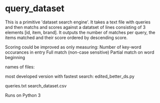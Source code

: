 # query_dataset

This is a primitive 'dataset search engine'. It takes a text file
with queries and then matchs and scores against a datatset of lines
consisting of 3 elements [id, item, brand].
It outputs the number of matches per query, the items matched and
their score ordered by descending score.

Scoring could be improved as only measuring:
Number of key-word occurances in entry
Full match (non-case sensitive)
Partial match on word beginning

names of files:

most developed version with fastest search:
edited_better_ds.py

queries.txt
search_dataset.csv

Runs on Python 3
